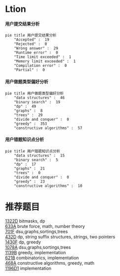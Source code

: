 # Ltion

<!-- tabs:start -->



#### **用户提交结果分析**

```mermaid
pie title 用户提交结果分析
    "Accepted" :  19
    "Rejected" :  0
    "Wrong answer" :  29
    "Runtime error" :  0
    "Time limit exceeded" :  1
    "Memory limit exceeded" :  1
    "Compilation error" :  0
    "Partial" :  0
```

#### **用户做题类型偏好分析**

```mermaid
pie title 用户做题类型偏好分析
    "data structures" :  46
    "binary search" :  19
    "dp" :  49
    "graphs" :  8
    "trees" :  29
    "divide and conquer" :  0
    "greedy" :  353
    "constructive algorithms" :  57
```
#### **用户错题知识点分析**

```mermaid
pie title 用户错题知识点分析
    "data structures" :  15
    "binary search" :  5
    "dp" :  17
    "graphs" :  21
    "trees" :  0
    "divide and conquer" :  0
    "greedy" :  23
    "constructive algorithms" :  10
```



<!-- tabs:end -->
# 推荐题目
[1322D](https://codeforces.com/contest/1322/problem/D)		bitmasks,
                        dp		  
[633A](https://codeforces.com/contest/633/problem/A)		brute force,
                        math,
                        number theory		  
[701F](https://codeforces.com/contest/701/problem/F)		dsu,graphs,sortings,trees		  
[432D](https://codeforces.com/contest/432/problem/D)		dp,
                        string suffix structures,
                        strings,
                        two pointers		  
[1430F](https://codeforces.com/contest/1430/problem/F)		dp,
                        greedy		  
[1078A](https://codeforces.com/contest/1078/problem/A)		dsu,graphs,sortings,trees		  
[1139B](https://codeforces.com/contest/1139/problem/B)		greedy,
                        implementation		  
[621B](https://codeforces.com/contest/621/problem/B)		combinatorics,
                        implementation		  
[468A](https://codeforces.com/contest/468/problem/A)		constructive algorithms,
                        greedy,
                        math		  
[1196D1](https://codeforces.com/contest/1196D/problem/1)		implementation		  

